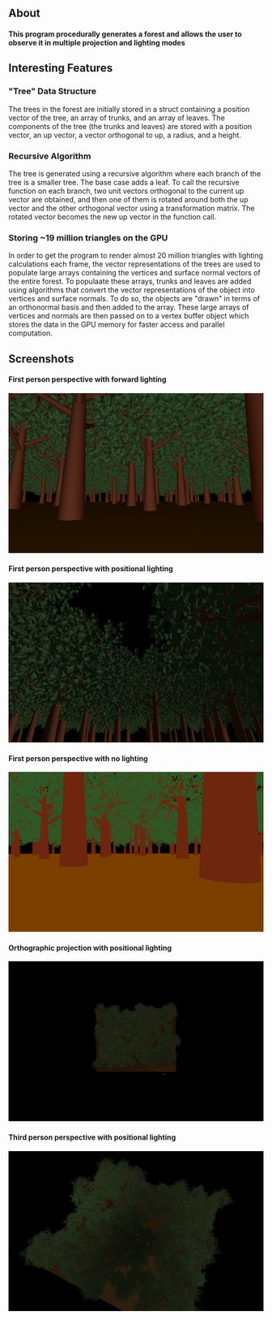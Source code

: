 ## About

#### This program procedurally generates a forest and allows the user to observe it in multiple projection and lighting modes

## Interesting Features

### "Tree" Data Structure

The trees in the forest are initially stored in a struct containing a position vector of the tree, an array of trunks, and an array of leaves. The components of the tree (the trunks and leaves) are stored with a position vector, an up vector, a vector orthogonal to up, a radius, and a height.

### Recursive Algorithm

The tree is generated using a recursive algorithm where each branch of the tree is a smaller tree. The base case adds a leaf. To call the recursive function on each branch, two unit vectors orthogonal to the current up vector are obtained, and then one of them is rotated around both the up vector and the other orthogonal vector using a transformation matrix. The rotated vector becomes the new up vector in the function call.

### Storing ~19 million triangles on the GPU

In order to get the program to render almost 20 million triangles with lighting calculations each frame, the vector representations of the trees are used to populate large arrays containing the vertices and surface normal vectors of the entire forest. To populaate these arrays, trunks and leaves are added using algorithms that convert the vector representations of the object into vertices and surface normals. To do so, the objects are "drawn" in terms of an orthonormal basis and then added to the array. These large arrays of vertices and normals are then passed on to a vertex buffer object which stores the data in the GPU memory for faster access and parallel computation.



## Screenshots

#### First person perspective with forward lighting
![Image1](Screenshots/image1.png)

#### First person perspective with positional lighting
![Image2](Screenshots/image2.png)

#### First person perspective with no lighting
![Image3](Screenshots/image3.png)

#### Orthographic projection with positional lighting
![Image4](Screenshots/image4.png)

#### Third person perspective with positional lighting
![Image5](Screenshots/image5.png)
